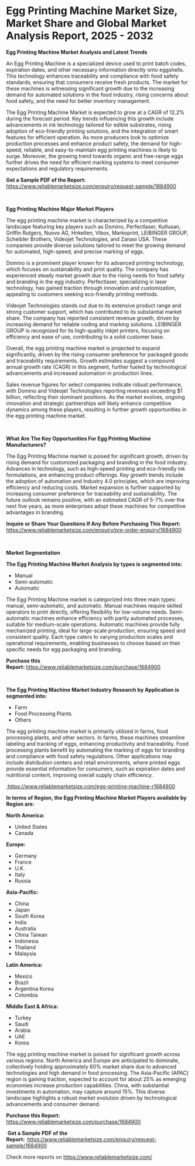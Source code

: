 <p><h1>Egg Printing Machine Market Size, Market Share and Global Market Analysis Report, 2025 - 2032</h1></p><p><strong>Egg Printing Machine Market Analysis and Latest Trends</strong></p>
<p><p>An Egg Printing Machine is a specialized device used to print batch codes, expiration dates, and other necessary information directly onto eggshells. This technology enhances traceability and compliance with food safety standards, ensuring that consumers receive fresh products. The market for these machines is witnessing significant growth due to the increasing demand for automated solutions in the food industry, rising concerns about food safety, and the need for better inventory management.</p><p>The Egg Printing Machine Market is expected to grow at a CAGR of 12.2% during the forecast period. Key trends influencing this growth include advancements in ink technology tailored for edible substrates, rising adoption of eco-friendly printing solutions, and the integration of smart features for efficient operation. As more producers look to optimize production processes and enhance product safety, the demand for high-speed, reliable, and easy-to-maintain egg printing machines is likely to surge. Moreover, the growing trend towards organic and free-range eggs further drives the need for efficient marking systems to meet consumer expectations and regulatory requirements.</p></p>
<p><strong>Get a Sample PDF of the Report:&nbsp;</strong> <a href="https://www.reliablemarketsize.com/enquiry/request-sample/1684900?utm_campaign=2952&utm_medium=2&utm_source=Github&utm_content=ia&utm_term=26032025&utm_id=egg-printing-machine">https://www.reliablemarketsize.com/enquiry/request-sample/1684900</a></p>
<p>&nbsp;</p>
<p><strong>Egg Printing Machine Major Market Players</strong></p>
<p><p>The egg printing machine market is characterized by a competitive landscape featuring key players such as Domino, Perfectlaser, Kutlusan, Griffin Rutgers, Nuovo AG, Hnkellen, Vibox, Markoprint, LEIBINGER GROUP, Scheibler Brothers, Videojet Technologies, and Zanasi USA. These companies provide diverse solutions tailored to meet the growing demand for automated, high-speed, and precise marking of eggs.</p><p>Domino is a prominent player known for its advanced printing technology, which focuses on sustainability and print quality. The company has experienced steady market growth due to the rising needs for food safety and branding in the egg industry. Perfectlaser, specializing in laser technology, has gained traction through innovation and customization, appealing to customers seeking eco-friendly printing methods.</p><p>Videojet Technologies stands out due to its extensive product range and strong customer support, which has contributed to its substantial market share. The company has reported consistent revenue growth, driven by increasing demand for reliable coding and marking solutions. LEIBINGER GROUP is recognized for its high-quality inkjet printers, focusing on efficiency and ease of use, contributing to a solid customer base.</p><p>Overall, the egg printing machine market is projected to expand significantly, driven by the rising consumer preference for packaged goods and traceability requirements. Growth estimates suggest a compound annual growth rate (CAGR) in this segment, further fueled by technological advancements and increased automation in production lines.</p><p>Sales revenue figures for select companies indicate robust performance, with Domino and Videojet Technologies reporting revenues exceeding $1 billion, reflecting their dominant positions. As the market evolves, ongoing innovation and strategic partnerships will likely enhance competitive dynamics among these players, resulting in further growth opportunities in the egg printing machine market.</p></p>
<p>&nbsp;</p>
<p><strong>What Are The Key Opportunities For Egg Printing Machine Manufacturers?</strong></p>
<p><p>The Egg Printing Machine market is poised for significant growth, driven by rising demand for customized packaging and branding in the food industry. Advances in technology, such as high-speed printing and eco-friendly ink formulations, are enhancing product offerings. Key growth trends include the adoption of automation and Industry 4.0 principles, which are improving efficiency and reducing costs. Market expansion is further supported by increasing consumer preference for traceability and sustainability. The future outlook remains positive, with an estimated CAGR of 5-7% over the next five years, as more enterprises adopt these machines for competitive advantages in branding.</p></p>
<p><strong>Inquire or Share Your Questions If Any Before Purchasing This Report:</strong> <a href="https://www.reliablemarketsize.com/enquiry/pre-order-enquiry/1684900?utm_campaign=2952&utm_medium=2&utm_source=Github&utm_content=ia&utm_term=26032025&utm_id=egg-printing-machine">https://www.reliablemarketsize.com/enquiry/pre-order-enquiry/1684900</a></p>
<p>&nbsp;</p>
<p><strong>Market Segmentation</strong></p>
<p><strong>The Egg Printing Machine Market Analysis by types is segmented into:</strong></p>
<p><ul><li>Manual</li><li>Semi-automatic</li><li>Automatic</li></ul></p>
<p><p>The Egg Printing Machine market is categorized into three main types: manual, semi-automatic, and automatic. Manual machines require skilled operators to print directly, offering flexibility for low-volume needs. Semi-automatic machines enhance efficiency with partly automated processes, suitable for medium-scale operations. Automatic machines provide fully mechanized printing, ideal for large-scale production, ensuring speed and consistent quality. Each type caters to varying production scales and operational requirements, enabling businesses to choose based on their specific needs for egg packaging and branding.</p></p>
<p><strong>Purchase this Report:&nbsp;</strong><a href="https://www.reliablemarketsize.com/purchase/1684900?utm_campaign=2952&utm_medium=2&utm_source=Github&utm_content=ia&utm_term=26032025&utm_id=egg-printing-machine">https://www.reliablemarketsize.com/purchase/1684900</a></p>
<p>&nbsp;</p>
<p><strong>The Egg Printing Machine Market Industry Research by Application is segmented into:</strong></p>
<p><ul><li>Farm</li><li>Food Processing Plants</li><li>Others</li></ul></p>
<p><p>The egg printing machine market is primarily utilized in farms, food processing plants, and other sectors. In farms, these machines streamline labeling and tracking of eggs, enhancing productivity and traceability. Food processing plants benefit by automating the marking of eggs for branding and compliance with food safety regulations. Other applications may include distribution centers and retail environments, where printed eggs provide essential information for consumers, such as expiration dates and nutritional content, improving overall supply chain efficiency.</p></p>
<p><a href="https://www.reliablemarketsize.com/egg-printing-machine-r1684900?utm_campaign=2952&utm_medium=2&utm_source=Github&utm_content=ia&utm_term=26032025&utm_id=egg-printing-machine">&nbsp;https://www.reliablemarketsize.com/egg-printing-machine-r1684900</a></p>
<p><strong>In terms of Region, the Egg Printing Machine Market Players available by Region are:</strong></p>
<p>
    <p> <strong> North America: </strong>
        <ul>
            <li>United States</li>
            <li>Canada</li>
        </ul>
        </p> 
    <p> <strong> Europe: </strong>
        <ul>
            <li>Germany</li>
            <li>France</li>
            <li>U.K.</li>
            <li>Italy</li>
            <li>Russia</li>
        </ul>
        </p> 
    <p> <strong> Asia-Pacific: </strong>
        <ul>
            <li>China</li>
            <li>Japan</li>
            <li>South Korea</li>
            <li>India</li>
            <li>Australia</li>
            <li>China Taiwan</li>
            <li>Indonesia</li>
            <li>Thailand</li>
            <li>Malaysia</li>
        </ul>
        </p> 
    <p> <strong> Latin America: </strong>
        <ul>
            <li>Mexico</li>
            <li>Brazil</li>
            <li>Argentina Korea</li>
            <li>Colombia</li>
        </ul>
        </p> 
    <p> <strong> Middle East & Africa: </strong>
        <ul>
            <li>Turkey</li>
            <li>Saudi</li>
            <li>Arabia</li>
            <li>UAE</li>
            <li>Korea</li>
        </ul>
    </p>
    </p>
<p><p>The egg printing machine market is poised for significant growth across various regions. North America and Europe are anticipated to dominate, collectively holding approximately 60% market share due to advanced technologies and high demand in food processing. The Asia-Pacific (APAC) region is gaining traction, expected to account for about 25% as emerging economies increase production capabilities. China, with substantial investments in automation, may capture around 15%. This diverse landscape highlights a robust market evolution driven by technological advancements and consumer demand.</p></p>
<p><strong>Purchase this Report: </strong><a href="https://www.reliablemarketsize.com/purchase/1684900?utm_campaign=2952&utm_medium=2&utm_source=Github&utm_content=ia&utm_term=26032025&utm_id=egg-printing-machine">https://www.reliablemarketsize.com/purchase/1684900</a></p>
<p>&nbsp;<strong>Get a Sample PDF of the Report:&nbsp;&nbsp;</strong><a href="https://www.reliablemarketsize.com/enquiry/request-sample/1684900?utm_campaign=2952&utm_medium=2&utm_source=Github&utm_content=ia&utm_term=26032025&utm_id=egg-printing-machine">https://www.reliablemarketsize.com/enquiry/request-sample/1684900</a></p>
<p><strong></strong></p>
<p>Check more reports on <a href="https://www.reliablemarketsize.com/?utm_campaign=2952&utm_medium=2&utm_source=Github&utm_content=ia&utm_term=26032025&utm_id=egg-printing-machine">https://www.reliablemarketsize.com/</a></p>
